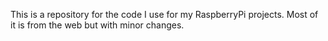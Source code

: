 This is a repository for the code I use for my RaspberryPi projects. Most of it is from the web but with minor changes. 
